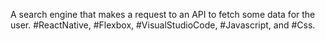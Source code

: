 A search engine that makes a request to an API to fetch some data for the user. #ReactNative, #Flexbox, #VisualStudioCode, #Javascript, and #Css.

